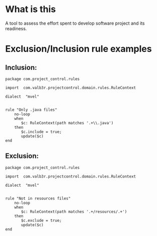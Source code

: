 # What is this 

A tool to assess the effort spent to develop software project and its readiness.

# Exclusion/Inclusion rule examples

## Inclusion:

```drools
package com.project_control.rules

import  com.valb3r.projectcontrol.domain.rules.RuleContext

dialect  "mvel"


rule "Only .java files"
    no-loop
    when
       $c: RuleContext(path matches '.+\\.java')
    then
       $c.include = true;
       update($c)
end
```

## Exclusion:

```drools
package com.project_control.rules

import  com.valb3r.projectcontrol.domain.rules.RuleContext

dialect  "mvel"


rule "Not in resources files"
    no-loop
    when
       $c: RuleContext(path matches '.+/resources/.+')
    then
       $c.exclude = true;
       update($c)
end
```
